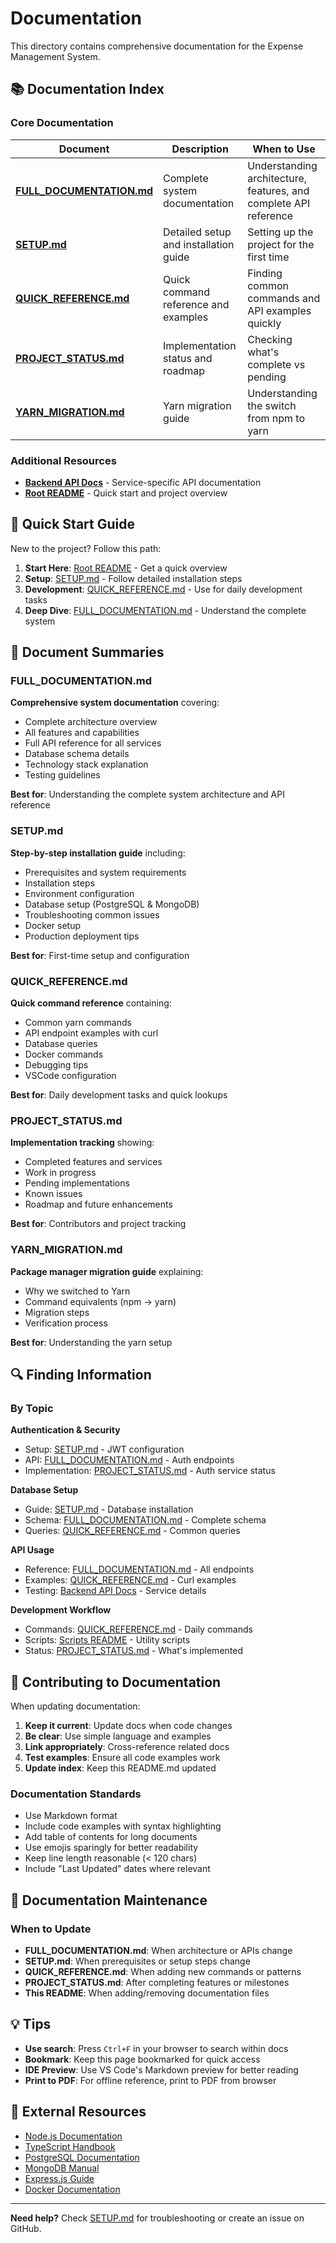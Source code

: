# Documentation

This directory contains comprehensive documentation for the Expense Management System.

## 📚 Documentation Index

### Core Documentation

| Document | Description | When to Use |
|----------|-------------|-------------|
| **[FULL_DOCUMENTATION.md](./FULL_DOCUMENTATION.md)** | Complete system documentation | Understanding architecture, features, and complete API reference |
| **[SETUP.md](./SETUP.md)** | Detailed setup and installation guide | Setting up the project for the first time |
| **[QUICK_REFERENCE.md](./QUICK_REFERENCE.md)** | Quick command reference and examples | Finding common commands and API examples quickly |
| **[PROJECT_STATUS.md](./PROJECT_STATUS.md)** | Implementation status and roadmap | Checking what's complete vs pending |
| **[YARN_MIGRATION.md](./YARN_MIGRATION.md)** | Yarn migration guide | Understanding the switch from npm to yarn |

### Additional Resources

- **[Backend API Docs](../server/README.md)** - Service-specific API documentation
- **[Root README](../README.md)** - Quick start and project overview

## 🚀 Quick Start Guide

New to the project? Follow this path:

1. **Start Here**: [Root README](../README.md) - Get a quick overview
2. **Setup**: [SETUP.md](./SETUP.md) - Follow detailed installation steps
3. **Development**: [QUICK_REFERENCE.md](./QUICK_REFERENCE.md) - Use for daily development tasks
4. **Deep Dive**: [FULL_DOCUMENTATION.md](./FULL_DOCUMENTATION.md) - Understand the complete system

## 📖 Document Summaries

### FULL_DOCUMENTATION.md
**Comprehensive system documentation** covering:
- Complete architecture overview
- All features and capabilities
- Full API reference for all services
- Database schema details
- Technology stack explanation
- Testing guidelines

**Best for**: Understanding the complete system architecture and API reference

### SETUP.md
**Step-by-step installation guide** including:
- Prerequisites and system requirements
- Installation steps
- Environment configuration
- Database setup (PostgreSQL & MongoDB)
- Troubleshooting common issues
- Docker setup
- Production deployment tips

**Best for**: First-time setup and configuration

### QUICK_REFERENCE.md
**Quick command reference** containing:
- Common yarn commands
- API endpoint examples with curl
- Database queries
- Docker commands
- Debugging tips
- VSCode configuration

**Best for**: Daily development tasks and quick lookups

### PROJECT_STATUS.md
**Implementation tracking** showing:
- Completed features and services
- Work in progress
- Pending implementations
- Known issues
- Roadmap and future enhancements

**Best for**: Contributors and project tracking

### YARN_MIGRATION.md
**Package manager migration guide** explaining:
- Why we switched to Yarn
- Command equivalents (npm → yarn)
- Migration steps
- Verification process

**Best for**: Understanding the yarn setup

## 🔍 Finding Information

### By Topic

**Authentication & Security**
- Setup: [SETUP.md](./SETUP.md) - JWT configuration
- API: [FULL_DOCUMENTATION.md](./FULL_DOCUMENTATION.md) - Auth endpoints
- Implementation: [PROJECT_STATUS.md](./PROJECT_STATUS.md) - Auth service status

**Database Setup**
- Guide: [SETUP.md](./SETUP.md) - Database installation
- Schema: [FULL_DOCUMENTATION.md](./FULL_DOCUMENTATION.md) - Complete schema
- Queries: [QUICK_REFERENCE.md](./QUICK_REFERENCE.md) - Common queries

**API Usage**
- Reference: [FULL_DOCUMENTATION.md](./FULL_DOCUMENTATION.md) - All endpoints
- Examples: [QUICK_REFERENCE.md](./QUICK_REFERENCE.md) - Curl examples
- Testing: [Backend API Docs](../server/README.md) - Service details

**Development Workflow**
- Commands: [QUICK_REFERENCE.md](./QUICK_REFERENCE.md) - Daily commands
- Scripts: [Scripts README](../scripts/README.md) - Utility scripts
- Status: [PROJECT_STATUS.md](./PROJECT_STATUS.md) - What's implemented

## 🤝 Contributing to Documentation

When updating documentation:

1. **Keep it current**: Update docs when code changes
2. **Be clear**: Use simple language and examples
3. **Link appropriately**: Cross-reference related docs
4. **Test examples**: Ensure all code examples work
5. **Update index**: Keep this README.md updated

### Documentation Standards

- Use Markdown format
- Include code examples with syntax highlighting
- Add table of contents for long documents
- Use emojis sparingly for better readability
- Keep line length reasonable (< 120 chars)
- Include "Last Updated" dates where relevant

## 📝 Documentation Maintenance

### When to Update

- **FULL_DOCUMENTATION.md**: When architecture or APIs change
- **SETUP.md**: When prerequisites or setup steps change
- **QUICK_REFERENCE.md**: When adding new commands or patterns
- **PROJECT_STATUS.md**: After completing features or milestones
- **This README**: When adding/removing documentation files

## 💡 Tips

- **Use search**: Press `Ctrl+F` in your browser to search within docs
- **Bookmark**: Keep this page bookmarked for quick access
- **IDE Preview**: Use VS Code's Markdown preview for better reading
- **Print to PDF**: For offline reference, print to PDF from browser

## 🔗 External Resources

- [Node.js Documentation](https://nodejs.org/docs/)
- [TypeScript Handbook](https://www.typescriptlang.org/docs/)
- [PostgreSQL Documentation](https://www.postgresql.org/docs/)
- [MongoDB Manual](https://docs.mongodb.com/manual/)
- [Express.js Guide](https://expressjs.com/en/guide/routing.html)
- [Docker Documentation](https://docs.docker.com/)

---

**Need help?** Check [SETUP.md](./SETUP.md) for troubleshooting or create an issue on GitHub.
